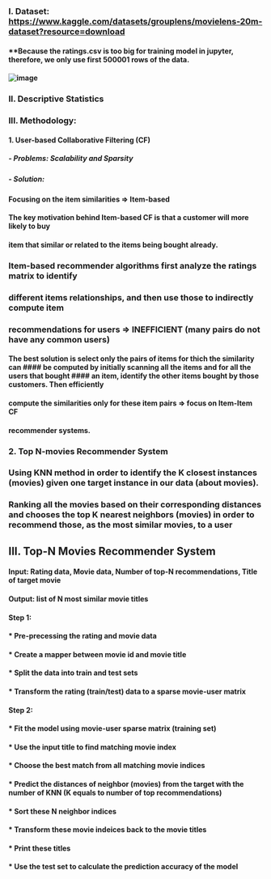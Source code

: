 ### I. Dataset: https://www.kaggle.com/datasets/grouplens/movielens-20m-dataset?resource=download
#### **Because the ratings.csv is too big for training model in jupyter, therefore, we only use first 500001 rows of the data.

#### ![image](https://github.com/dino-3007/Data-Science/assets/109076114/d976d05d-b1c5-4e13-9d05-5184d96ce470)

### II. Descriptive Statistics

### III. Methodology:
#### 1. User-based Collaborative Filtering (CF)

##### - Problems: Scalability and Sparsity
##### - Solution:
#### Focusing on the item similarities => Item-based
#### The key motivation behind Item-based CF is that a customer will more likely to buy
#### item that similar or related to the items being bought already.

### Item-based recommender algorithms first analyze the ratings matrix to identify
### different items relationships, and then use those to indirectly compute item
### recommendations for users => INEFFICIENT (many pairs do not have any common users)
####   The best solution is select only the pairs of items for thich the similarity can #### be computed by initially scanning all the items and for all the users that bought #### an item, identify the other items bought by those customers. Then efficiently
#### compute the similarities only for these item pairs => focus on Item-Item CF
#### recommender systems.

### 2. Top N-movies Recommender System
### Using KNN method in order to identify the K closest instances (movies) given one target instance in our data (about movies). 
### Ranking all the movies based on their corresponding distances and chooses the top K nearest neighbors (movies) in order to recommend those, as the most similar movies, to a user

## III. Top-N Movies Recommender System
#### Input: Rating data, Movie data, Number of top-N recommendations, Title of target movie
#### Output: list of N most similar movie titles
#### Step 1:
#### * Pre-precessing the rating and movie data
#### * Create a mapper between movie id and movie title
#### * Split the data into train and test sets
#### * Transform the rating (train/test) data to a sparse movie-user matrix

#### Step 2:
#### * Fit the model using movie-user sparse matrix (training set)
#### * Use the input title to find matching movie index
#### * Choose the best match from all matching movie indices
#### * Predict the distances of neighbor (movies) from the target with the number of KNN (K equals to number of top recommendations)
#### * Sort these N neighbor indices
#### * Transform these movie indeices back to the movie titles
#### * Print these titles
#### * Use the test set to calculate the prediction accuracy of the model
